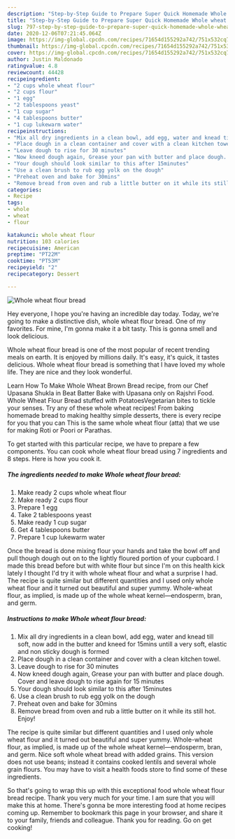 ```yaml
---
description: "Step-by-Step Guide to Prepare Super Quick Homemade Whole wheat flour bread"
title: "Step-by-Step Guide to Prepare Super Quick Homemade Whole wheat flour bread"
slug: 797-step-by-step-guide-to-prepare-super-quick-homemade-whole-wheat-flour-bread
date: 2020-12-06T07:21:45.064Z
image: https://img-global.cpcdn.com/recipes/71654d155292a742/751x532cq70/whole-wheat-flour-bread-recipe-main-photo.jpg
thumbnail: https://img-global.cpcdn.com/recipes/71654d155292a742/751x532cq70/whole-wheat-flour-bread-recipe-main-photo.jpg
cover: https://img-global.cpcdn.com/recipes/71654d155292a742/751x532cq70/whole-wheat-flour-bread-recipe-main-photo.jpg
author: Justin Maldonado
ratingvalue: 4.8
reviewcount: 44428
recipeingredient:
- "2 cups whole wheat flour"
- "2 cups flour"
- "1 egg"
- "2 tablespoons yeast"
- "1 cup sugar"
- "4 tablespoons butter"
- "1 cup lukewarm water"
recipeinstructions:
- "Mix all dry ingredients in a clean bowl, add egg, water and knead till soft, now add in the butter and kneed for 15mins untill a very soft, elastic and non sticky dough is formed"
- "Place dough in a clean container and cover with a clean kitchen towel."
- "Leave dough to rise for 30 minutes"
- "Now kneed dough again, Grease your pan with butter and place dough. Cover and leave dough to rise again for 15 minutes"
- "Your dough should look similar to this after 15minutes"
- "Use a clean brush to rub egg yolk on the dough"
- "Preheat oven and bake for 30mins"
- "Remove bread from oven and rub a little butter on it while its still hot. Enjoy!"
categories:
- Recipe
tags:
- whole
- wheat
- flour

katakunci: whole wheat flour 
nutrition: 103 calories
recipecuisine: American
preptime: "PT22M"
cooktime: "PT53M"
recipeyield: "2"
recipecategory: Dessert

---
```



![Whole wheat flour bread](https://img-global.cpcdn.com/recipes/71654d155292a742/751x532cq70/whole-wheat-flour-bread-recipe-main-photo.jpg)

Hey everyone, I hope you're having an incredible day today. Today, we're going to make a distinctive dish, whole wheat flour bread. One of my favorites. For mine, I'm gonna make it a bit tasty. This is gonna smell and look delicious.

Whole wheat flour bread is one of the most popular of recent trending meals on earth. It is enjoyed by millions daily. It's easy, it's quick, it tastes delicious. Whole wheat flour bread is something that I have loved my whole life. They are nice and they look wonderful.

Learn How To Make Whole Wheat Brown Bread recipe, from our Chef Upasana Shukla in Beat Batter Bake with Upasana only on Rajshri Food. Whole Wheat Flour Bread stuffed with PotatoesVegetarian bites to tickle your senses. Try any of these whole wheat recipes! From baking homemade bread to making healthy simple desserts, there is every recipe for you that you can This is the same whole wheat flour (atta) that we use for making Roti or Poori or Parathas.


To get started with this particular recipe, we have to prepare a few components. You can cook whole wheat flour bread using 7 ingredients and 8 steps. Here is how you cook it.

<!--inarticleads1-->

##### The ingredients needed to make Whole wheat flour bread:

1. Make ready 2 cups whole wheat flour
1. Make ready 2 cups flour
1. Prepare 1 egg
1. Take 2 tablespoons yeast
1. Make ready 1 cup sugar
1. Get 4 tablespoons butter
1. Prepare 1 cup lukewarm water


Once the bread is done mixing flour your hands and take the bowl off and pull though dough out on to the lightly floured portion of your cupboard. I made this bread before but with white flour but since I&#39;m on this health kick lately I thought I&#39;d try it with whole wheat flour and what a surprise I had. The recipe is quite similar but different quantities and I used only whole wheat flour and it turned out beautiful and super yummy. Whole-wheat flour, as implied, is made up of the whole wheat kernel—endosperm, bran, and germ. 

<!--inarticleads2-->

##### Instructions to make Whole wheat flour bread:

1. Mix all dry ingredients in a clean bowl, add egg, water and knead till soft, now add in the butter and kneed for 15mins untill a very soft, elastic and non sticky dough is formed
1. Place dough in a clean container and cover with a clean kitchen towel.
1. Leave dough to rise for 30 minutes
1. Now kneed dough again, Grease your pan with butter and place dough. Cover and leave dough to rise again for 15 minutes
1. Your dough should look similar to this after 15minutes
1. Use a clean brush to rub egg yolk on the dough
1. Preheat oven and bake for 30mins
1. Remove bread from oven and rub a little butter on it while its still hot. Enjoy!


The recipe is quite similar but different quantities and I used only whole wheat flour and it turned out beautiful and super yummy. Whole-wheat flour, as implied, is made up of the whole wheat kernel—endosperm, bran, and germ. Nice soft whole wheat bread with added grains. This version does not use beans; instead it contains cooked lentils and several whole grain flours. You may have to visit a health foods store to find some of these ingredients. 

So that's going to wrap this up with this exceptional food whole wheat flour bread recipe. Thank you very much for your time. I am sure that you will make this at home. There's gonna be more interesting food at home recipes coming up. Remember to bookmark this page in your browser, and share it to your family, friends and colleague. Thank you for reading. Go on get cooking!
